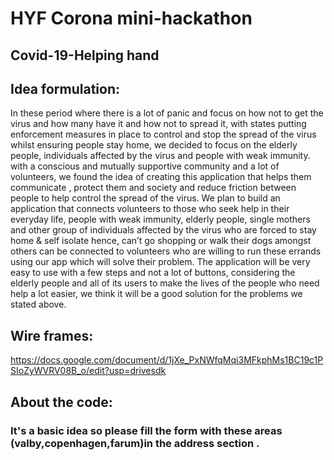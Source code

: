 # HYF  Corona mini-hackathon   
## Covid-19-Helping hand 
## Idea formulation:
In these period where there is a lot of panic and focus on how not to get the virus and how many have it and how not to spread it, with states putting enforcement measures in place to control and stop the spread of the virus whilst ensuring people stay home, we decided to focus on the elderly people, individuals affected by the virus and people with weak immunity. with a conscious and mutually supportive community and a lot of volunteers, we found the idea of creating this application that helps them communicate , protect them and society and reduce friction between people to help control the spread of the virus. 
We plan to build an application that connects volunteers to those who seek help in their everyday life, people with weak immunity, elderly people, single mothers and other group of individuals affected by the virus who are forced to stay home & self isolate hence, can’t go shopping or walk their dogs amongst others can be connected to volunteers who are willing to run these errands  using our app which will solve their problem. 
The application will be very easy to use with a few steps and not a lot of buttons, considering the elderly people and all of its users to make the lives of the people who need help a lot easier, we think it will be a good solution for the problems we stated above.

## Wire frames:
https://docs.google.com/document/d/1jXe_PxNWfqMqi3MFkphMs1BC19c1PSIoZyWVRV08B_o/edit?usp=drivesdk

## About the code:
### It's a basic idea so please fill the form with these areas (valby,copenhagen,farum)in the address section .
